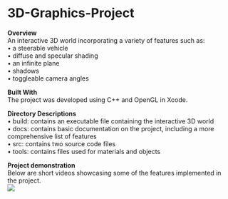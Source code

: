 # 3D-Graphics-Project

**Overview**  
An interactive 3D world incorporating a variety of features such as:  
• a steerable vehicle  
• diffuse and specular shading  
• an infinite plane  
• shadows  
• toggleable camera angles

**Built With**  
The project was developed using C++ and OpenGL in Xcode.  

**Directory Descriptions**  
• build: contains an executable file containing the interactive 3D world  
• docs: contains basic documentation on the project, including a more comprehensive list of features  
• src: contains two source code files  
• tools: contains files used for materials and objects  

**Project demonstration**   
Below are short videos showcasing some of the features implemented in the project.  
![](gif1.gif)
